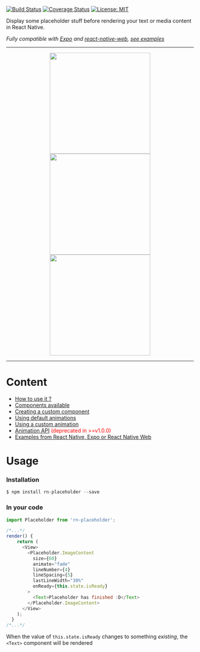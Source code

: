 [![Build Status](https://travis-ci.org/mfrachet/rn-placeholder.svg?branch=master)](https://travis-ci.org/mfrachet/rn-placeholder)
[![Coverage Status](https://coveralls.io/repos/github/mfrachet/rn-placeholder/badge.svg?branch=master)](https://coveralls.io/github/mfrachet/rn-placeholder?branch=master)
[![License: MIT](https://img.shields.io/badge/License-MIT-yellow.svg)](https://opensource.org/licenses/MIT)



Display some placeholder stuff before rendering your text or media content in React Native.

*Fully compatible with [Expo](https://expo.io/) and [react-native-web](https://github.com/necolas/react-native-web), [see examples](./EXAMPLE.md)*

------
<p align="center">
<img height="270" src="https://img4.hostingpics.net/pics/221859android.gif" />
<img height="270" src="https://img4.hostingpics.net/pics/197702shineanimation.gif" />
<img height="270" src="https://img15.hostingpics.net/pics/449888rnweb.gif" />
</p>

------

# Content

- <a href="#usage">How to use it ?</a>
- [Components available](./API.md)
- [Creating a custom component](./API.md#custom)
- [Using default animations](./ANIMATIONS.md#default)
- [Using a custom animation](./ANIMATIONS.md#custom)
- [Animation API](./ANIMATIONS.md) <span style="color:red">(deprecated in >=v1.0.0)</span>
- [Examples from React Native, Expo or React Native Web](./EXAMPLE.md)

<h1 name="#usage">Usage</h1>

### Installation
```javascript
$ npm install rn-placeholder --save
```

### In your code

```javascript
import Placeholder from 'rn-placeholder';

/*...*/
render() {
    return (
      <View>
        <Placeholder.ImageContent
          size={60}
          animate="fade"
          lineNumber={4}
          lineSpacing={5}
          lastLineWidth="30%"
          onReady={this.state.isReady}
        >
          <Text>Placeholder has finished :D</Text>
        </Placeholder.ImageContent>
      </View>
    );
  }
/*...*/
```

When the value of `this.state.isReady` changes to something *existing*, the `<Text>` component will be rendered
